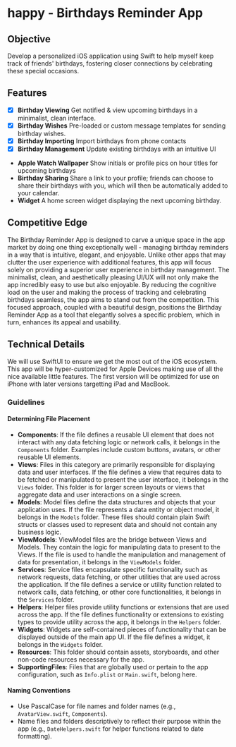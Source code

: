 # happy - Birthdays Reminder App

## Objective

Develop a personalized iOS application using Swift to help myself keep track of friends' birthdays, fostering closer connections by celebrating these special occasions.

## Features

- [x] **Birthday Viewing** Get notified & view upcoming birthdays in a minimalist, clean interface.
- [x] **Birthday Wishes** Pre-loaded or custom message templates for sending birthday wishes.
- [x] **Birthday Importing** Import birthdays from phone contacts
- [x] **Birthday Management** Update existing birthdays with an intuitive UI
- **Apple Watch Wallpaper** Show initials or profile pics on hour titles for upcoming birthdays
- **Birthday Sharing** Share a link to your profile; friends can choose to share their birthdays with you, which will then be automatically added to your calendar.
- **Widget** A home screen widget displaying the next upcoming birthday.


## Competitive Edge

The Birthday Reminder App is designed to carve a unique space in the app market by doing one thing exceptionally well - managing birthday reminders in a way that is intuitive, elegant, and enjoyable. Unlike other apps that may clutter the user experience with additional features, this app will focus solely on providing a superior user experience in birthday management. The minimalist, clean, and aesthetically pleasing UI/UX will not only make the app incredibly easy to use but also enjoyable. By reducing the cognitive load on the user and making the process of tracking and celebrating birthdays seamless, the app aims to stand out from the competition. This focused approach, coupled with a beautiful design, positions the Birthday Reminder App as a tool that elegantly solves a specific problem, which in turn, enhances its appeal and usability.

## Technical Details

We will use SwiftUI to ensure we get the most out of the iOS ecosystem. This app will be hyper-customized for Apple Devices making use of all the nice available little features. The first version will be optimized for use on iPhone with later versions targetting iPad and MacBook.

### Guidelines

#### Determining File Placement

- **Components**: If the file defines a reusable UI element that does not interact with any data fetching logic or network calls, it belongs in the `Components` folder. Examples include custom buttons, avatars, or other reusable UI elements.
- **Views**: Files in this category are primarily responsible for displaying data and user interfaces. If the file defines a view that requires data to be fetched or manipulated to present the user interface, it belongs in the `Views` folder. This folder is for larger screen layouts or views that aggregate data and user interactions on a single screen.
- **Models**: Model files define the data structures and objects that your application uses. If the file represents a data entity or object model, it belongs in the `Models` folder. These files should contain plain Swift structs or classes used to represent data and should not contain any business logic.
- **ViewModels**: ViewModel files are the bridge between Views and Models. They contain the logic for manipulating data to present to the Views. If the file is used to handle the manipulation and management of data for presentation, it belongs in the `ViewModels` folder.
- **Services**: Service files encapsulate specific functionality such as network requests, data fetching, or other utilities that are used across the application. If the file defines a service or utility function related to network calls, data fetching, or other core functionalities, it belongs in the `Services` folder.
- **Helpers**: Helper files provide utility functions or extensions that are used across the app. If the file defines functionality or extensions to existing types to provide utility across the app, it belongs in the `Helpers` folder.
- **Widgets**: Widgets are self-contained pieces of functionality that can be displayed outside of the main app UI. If the file defines a widget, it belongs in the `Widgets` folder.
- **Resources**: This folder should contain assets, storyboards, and other non-code resources necessary for the app.
- **SupportingFiles**: Files that are globally used or pertain to the app configuration, such as `Info.plist` or `Main.swift`, belong here.

#### Naming Conventions

- Use PascalCase for file names and folder names (e.g., `AvatarView.swift`, `Components`).
- Name files and folders descriptively to reflect their purpose within the app (e.g., `DateHelpers.swift` for helper functions related to date formatting).

